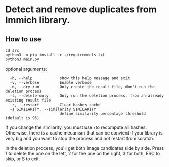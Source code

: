 # Detect and remove duplicates from Immich library.

## How to use
```
cd src
python3 -m pip install -r ./requirements.txt
python3 main.py
```

optional arguments:
```
  -h, --help            show this help message and exit
  -v, --verbose         Enable verbose
  -d, --dry-run         Only create the result file, don't run the deletion process
  -l, --delete-only     Only run the deletion process, from an already existing result file
  -r, --restart         Clear hashes cache
  -s SIMILARITY, --similarity SIMILARITY
                        define similarity percentage threshold (default is 95)
```

If you change the similarity, you must use `r`to recompute all hashes. Otherwise, there is a cache mecanism that can be convient if your library is very big and you want to stop the process and not restart from scratch.

In the deletion process, you'll get both image candidates side by side. Press 1 to delete the one on the left, 2 for the one on the right, 3 for both, ESC to skip, or S to exit.